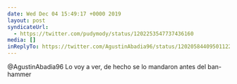 ```yaml
---
date: Wed Dec 04 15:49:17 +0000 2019
layout: post
syndicateUrl:
  - https://twitter.com/pudymody/status/1202253547737436160
media: []
inReplyTo: https://twitter.com/AgustinAbadia96/status/1202058440950112256
---
```

@AgustinAbadia96 Lo voy a ver, de hecho se lo mandaron antes del ban-hammer

